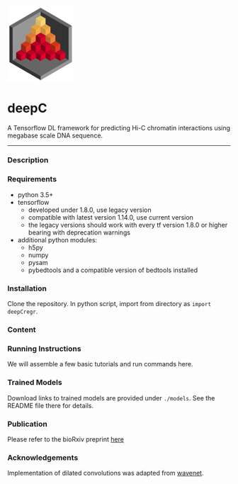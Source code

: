 <img src="docs/logo_1_transparent.png" width="150">

# deepC
A Tensorflow DL framework for predicting Hi-C chromatin interactions using megabase scale DNA sequence.

-------------------------------------------------------------------------------

### Description



### Requirements

  * python 3.5+
  * tensorflow
    * developed under 1.8.0, use legacy version
    * compatible with latest version 1.14.0, use current version
    * the legacy versions should work with every tf version 1.8.0 or higher bearing with deprecation warnings
  * additional python modules:
    * h5py
    * numpy
    * pysam
    * pybedtools and a compatible version of bedtools installed

### Installation

Clone the repository. In python script, import from directory as `import deepCregr`.

### Content

### Running Instructions

We will assemble a few basic tutorials and run commands here.

### Trained Models

Download links to trained models are provided under `./models`. See the README
file there for details.

### Publication

Please refer to the bioRxiv preprint [here](https://www.biorxiv.org/content/10.1101/724005v1)

### Acknowledgements

Implementation of dilated convolutions was adapted from [wavenet](https://github.com/ibab/tensorflow-wavenet).
